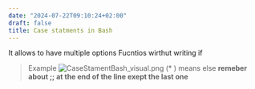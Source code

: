 ```yaml
---
date: "2024-07-22T09:10:24+02:00"
draft: false
title: Case statments in Bash
---
```


It allows to have multiple options Fucntios wirthut writing if

> Example
> ![CaseStamentBash_visual.png](/Notes/CaseStamentBash_visual.png) (\* )
> means else **remeber about ;; at the end of the line exept the last
> one**
